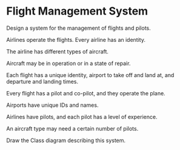 # Flight Management System


Design a system for the management of flights and pilots.



Airlines operate the flights. Every airline has an identity.


The airline has different types of aircraft.


Aircraft may be in operation or in a state of repair.


Each flight has a unique identity, airport to take off and land at, and departure and landing times.


Every flight has a pilot and co-pilot, and they operate the plane.


Airports have unique IDs and names.


Airlines have pilots, and each pilot has a level of experience.


An aircraft type may need a certain number of pilots.


Draw the Class diagram describing this system.